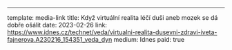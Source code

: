 ---
template: media-link
title:  Když virtuální realita léčí duši aneb mozek se dá dobře ošálit
date: 2023-02-26
link: https://www.idnes.cz/technet/veda/virtualni-realita-dusevni-zdravi-iveta-fajnerova.A230216_154351_veda_dyn
medium: Idnes
paid: true